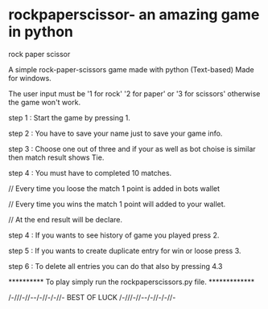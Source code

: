 # rockpaperscissor- an amazing game in python
rock
paper
scissor


A simple rock-paper-scissors game made with python (Text-based) Made for windows. 


The user input must be '1 for rock' '2 for paper' or '3 for scissors' otherwise the game won't work.


step 1 :  Start the game by pressing 1.

step 2 :  You have to save your name just to save your game info.

step 3 :  Choose one out of three and if your as well as bot choise is similar then match result shows Tie.

step 4 :  You must have to completed 10 matches.

// Every time you loose the match 1 point is added in bots wallet

// Every time you wins the match 1 point will added to your wallet.

// At the end result will be declare.

step 4 :  If you wants  to see history of game you played press 2.
 
step 5 :  If you wants to create duplicate entry for win or loose press 3.

step 6 :  To delete all entries you can do that also by pressing 4.3


**********    To play simply run the rockpaperscissors.py file.    *************


/-///-//--/-//-/-//-       BEST OF LUCK       /-///-//--/-//-/-//-


